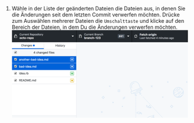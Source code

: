 1. Wähle in der Liste der geänderten Dateien die Dateien aus, in denen Sie die Änderungen seit dem letzten Commit verwerfen möchten. Drücke zum Auswählen mehrerer Dateien die `Umschalttaste` und klicke auf den Bereich der Dateien, in dem Du die Änderungen verwerfen möchten. ![Auswahl mehrerer Dateien mit zu verwerfenden Änderungen](/assets/images/help/desktop/select-multiple-files-discard.png)
